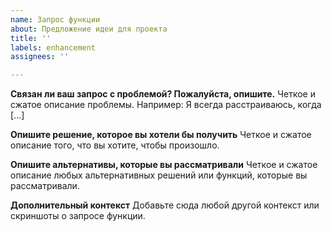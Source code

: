 ```yaml
---
name: Запрос функции
about: Предложение идеи для проекта
title: ''
labels: enhancement
assignees: ''

---
```


**Связан ли ваш запрос с проблемой? Пожалуйста, опишите.**
Четкое и сжатое описание проблемы. Например: Я всегда расстраиваюсь, когда [...]

**Опишите решение, которое вы хотели бы получить**
Четкое и сжатое описание того, что вы хотите, чтобы произошло.

**Опишите альтернативы, которые вы рассматривали**
Четкое и сжатое описание любых альтернативных решений или функций, которые вы рассматривали.

**Дополнительный контекст**
Добавьте сюда любой другой контекст или скриншоты о запросе функции.
